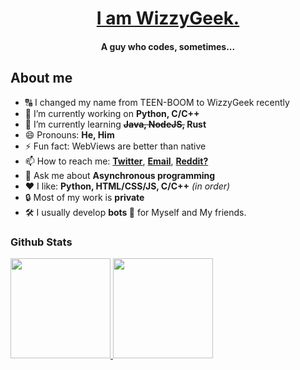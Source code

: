 <a href="https://wizzygeek.github.io"><h1 align="center">I am WizzyGeek.</h1></a>
<h4 align="center">
      A guy who codes, sometimes...
</h4>

<!-- <hr> -->

## About me

- 🔠 I changed my name from TEEN-BOOM to WizzyGeek recently
- 🔭 I’m currently working on **Python, C/C++**
- 🌱 I’m currently learning **~~Java, NodeJS,~~ Rust**
- 😄 Pronouns: **He, Him**
- ⚡ Fun fact: WebViews are better than native
- 📫 How to reach me: 
      <a href="https://twitter.com/WizzyGeek">**Twitter**</a>, 
      <a href="mailto:ojasscoding@gmail.com">**Email**</a>, 
      <a href="https://www.reddit.com/user/WizzyGeek">**Reddit?**</a>
- 💬 Ask me about **Asynchronous programming**
- ❤ I like: **Python, HTML/CSS/JS, C/C++** *(in order)*
- 🔒 Most of my work is **private**
- 🛠 I usually develop **bots 🤖** for Myself and My friends.

### Github Stats

<a href="https://github.com/anuraghazra/github-readme-stats">
    <img height="160em" src="https://github-readme-stats.vercel.app/api?username=WizzyGeek&theme=radical"/>
    <img height="160em" src="https://github-readme-stats.vercel.app/api/top-langs/?username=WizzyGeek&theme=radical"/>
</a>
 
